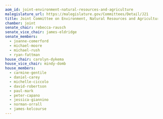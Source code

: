 ```yaml
---
aom_id: joint-environment-natural-resources-and-agriculture
malegislature_url: https://malegislature.gov/Committees/Detail/J21
title: Joint Committee on Environment, Natural Resources and Agriculture
chamber: joint
senate_chair: rebecca-rausch
senate_vice_chair: james-eldridge
senate_members:
  - joanne-comerford
  - michael-moore
  - michael-rush
  - ryan-fattman
house_chair: carolyn-dykema
house_vice_chair: mindy-domb
house_members:
  - carmine-gentile
  - daniel-carey
  - michelle-ciccolo
  - david-robertson
  - paul-mark
  - peter-capano
  - jessica-giannino
  - norman-orrall
  - james-kelcourse
---
```

